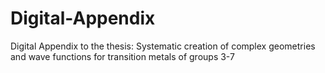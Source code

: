 # Digital-Appendix
Digital Appendix to the thesis: Systematic creation of complex geometries and wave functions for transition metals of groups 3-7
